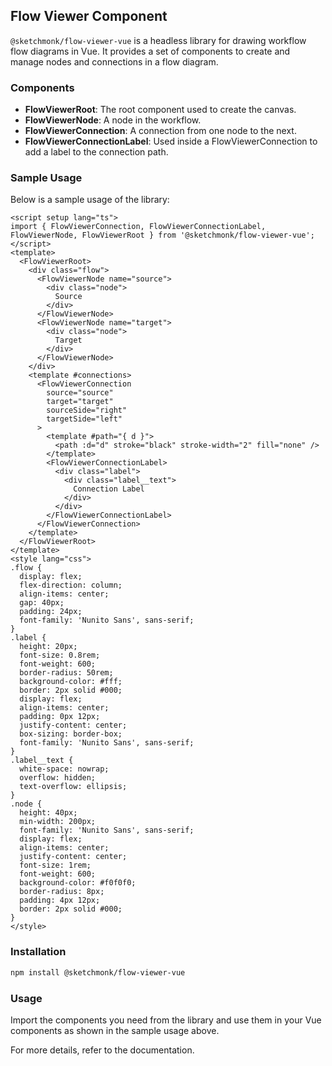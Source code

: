 ## Flow Viewer Component

`@sketchmonk/flow-viewer-vue` is a headless library for drawing workflow flow diagrams in Vue. It provides a set of components to create and manage nodes and connections in a flow diagram.

### Components

- **FlowViewerRoot**: The root component used to create the canvas.
- **FlowViewerNode**: A node in the workflow.
- **FlowViewerConnection**: A connection from one node to the next.
- **FlowViewerConnectionLabel**: Used inside a FlowViewerConnection to add a label to the connection path.

### Sample Usage

Below is a sample usage of the library:

```vue
<script setup lang="ts">
import { FlowViewerConnection, FlowViewerConnectionLabel, FlowViewerNode, FlowViewerRoot } from '@sketchmonk/flow-viewer-vue';
</script>
<template>
  <FlowViewerRoot>
    <div class="flow">
      <FlowViewerNode name="source">
        <div class="node">
          Source
        </div>
      </FlowViewerNode>
      <FlowViewerNode name="target">
        <div class="node">
          Target
        </div>
      </FlowViewerNode>
    </div>
    <template #connections>
      <FlowViewerConnection
        source="source"
        target="target"
        sourceSide="right"
        targetSide="left"
      >
        <template #path="{ d }">
          <path :d="d" stroke="black" stroke-width="2" fill="none" />
        </template>
        <FlowViewerConnectionLabel>
          <div class="label">
            <div class="label__text">
              Connection Label
            </div>
          </div>
        </FlowViewerConnectionLabel>
      </FlowViewerConnection>
    </template>
  </FlowViewerRoot>
</template>
<style lang="css">
.flow {
  display: flex;
  flex-direction: column;
  align-items: center;
  gap: 40px;
  padding: 24px;
  font-family: 'Nunito Sans', sans-serif;
}
.label {
  height: 20px;
  font-size: 0.8rem;
  font-weight: 600;
  border-radius: 50rem;
  background-color: #fff;
  border: 2px solid #000;
  display: flex;
  align-items: center;
  padding: 0px 12px;
  justify-content: center;
  box-sizing: border-box;
  font-family: 'Nunito Sans', sans-serif;
}
.label__text {
  white-space: nowrap;
  overflow: hidden;
  text-overflow: ellipsis;
}
.node {
  height: 40px;
  min-width: 200px;
  font-family: 'Nunito Sans', sans-serif;
  display: flex;
  align-items: center;
  justify-content: center;
  font-size: 1rem;
  font-weight: 600;
  background-color: #f0f0f0;
  border-radius: 8px;
  padding: 4px 12px;
  border: 2px solid #000;
}
</style>
```

### Installation

```bash
npm install @sketchmonk/flow-viewer-vue
```

### Usage

Import the components you need from the library and use them in your Vue components as shown in the sample usage above.

For more details, refer to the documentation.